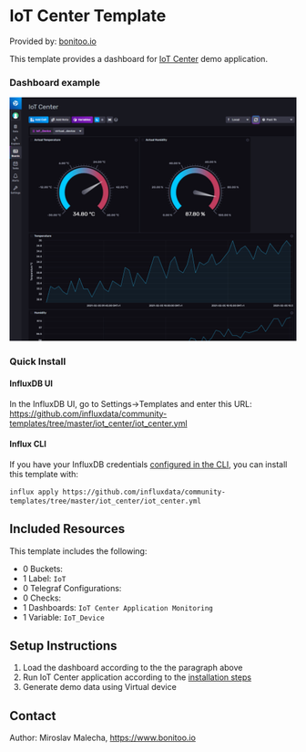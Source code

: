 # IoT Center Template

Provided by: [bonitoo.io](.)

This template provides a dashboard for [IoT Center](https://github.com/bonitoo-io/iot-center-v2) demo application.
  
### Dashboard example

![Screenshot](iot_center_dashboard.png)

### Quick Install

#### InfluxDB UI

In the InfluxDB UI, go to Settings->Templates and enter this URL: https://github.com/influxdata/community-templates/tree/master/iot_center/iot_center.yml

#### Influx CLI
If you have your InfluxDB credentials [configured in the CLI](https://v2.docs.influxdata.com/v2.0/reference/cli/influx/config/), you can install this template with:

```
influx apply https://github.com/influxdata/community-templates/tree/master/iot_center/iot_center.yml
```

## Included Resources

This template includes the following:

  - 0 Buckets:
  - 1 Label: `IoT`
  - 0 Telegraf Configurations:
  - 0 Checks: 
  - 1 Dashboards: `IoT Center Application Monitoring`
  - 1 Variable: `IoT_Device`

## Setup Instructions

1. Load the dashboard according to the the paragraph above
1. Run IoT Center application according to the [installation steps](https://github.com/bonitoo-io/iot-center-v2)
1. Generate demo data using Virtual device

## Contact

Author: Miroslav Malecha, https://www.bonitoo.io
